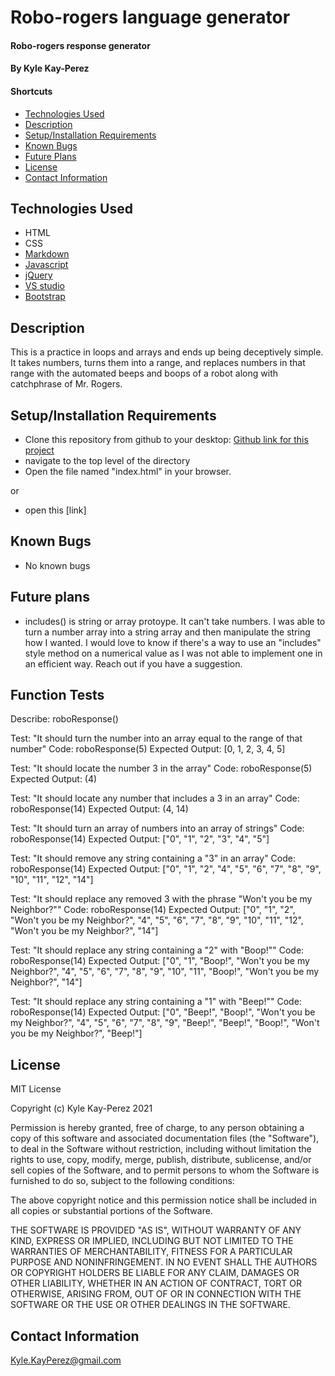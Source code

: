 # Robo-rogers language generator

#### Robo-rogers response generator

#### By Kyle Kay-Perez

#### Shortcuts
- [Technologies Used](#technologies-used)
- [Description](#description)
- [Setup/Installation Requirements](#setup/installation-requirements)
- [Known Bugs](#known-bugs)
- [Future Plans](#future-plans)
- [License](#license)
- [Contact Information](#contact-information)

## Technologies Used

* HTML
* CSS
* [Markdown](https://www.markdownguide.org/)
* [Javascript](https://www.javascript.com/)
* [jQuery](https://jquery.com/)
* [VS studio](https://code.visualstudio.com/)
* [Bootstrap](https://getbootstrap.com/) 

## Description

This is a practice in loops and arrays and ends up being deceptively simple. It takes numbers, turns them into a range, and replaces numbers in that range with the automated beeps and boops of a robot along with catchphrase of Mr. Rogers.

## Setup/Installation Requirements

* Clone this repository from github to your desktop: [Github link for this project](https://github.com/professional-pigeon/language-selector)
* navigate to the top level of the directory
* Open the file named "index.html" in your browser.

or

* open this [link]

## Known Bugs

* No known bugs

## Future plans

* includes() is string or array protoype. It can't take numbers. I was able to turn a number array into a string array and then manipulate the string how I wanted. I would love to know if there's a way to use an "includes" style method on a numerical value as I was not able to implement one in an efficient way. Reach out if you have a suggestion.

## Function Tests

Describe: roboResponse()

Test: "It should turn the number into an array equal to the range of that number"
Code: roboResponse(5)
Expected Output: [0, 1, 2, 3, 4, 5]

Test: "It should locate the number 3 in the array"
Code: roboResponse(5)
Expected Output: (4)

Test: "It should locate any number that includes a 3 in an array"
Code: roboResponse(14)
Expected Output: (4, 14)

Test: "It should turn an array of numbers into an array of strings"
Code: roboResponse(14)
Expected Output: ["0", "1", "2", "3", "4", "5"]

Test: "It should remove any string containing a "3" in an array"
Code: roboResponse(14)
Expected Output: ["0", "1", "2", "4", "5", "6", "7", "8", "9", "10", "11", "12", "14"]

Test: "It should replace any removed 3 with the phrase "Won't you be my Neighbor?""
Code: roboResponse(14)
Expected Output: ["0", "1",  "2", "Won't you be my Neighbor?", "4", "5", "6", "7", "8", "9", "10", "11", "12", "Won't you be my Neighbor?", "14"]

Test: "It should replace any string containing a "2" with "Boop!""
Code: roboResponse(14)
Expected Output: ["0", "1",  "Boop!", "Won't you be my Neighbor?", "4", "5", "6", "7", "8", "9", "10", "11", "Boop!", "Won't you be my Neighbor?", "14"]

Test: "It should replace any string containing a "1" with "Beep!""
Code: roboResponse(14)
Expected Output: ["0", "Beep!", "Boop!", "Won't you be my Neighbor?", "4", "5", "6", "7", "8", "9", "Beep!", "Beep!", "Boop!", "Won't you be my Neighbor?", "Beep!"]

## License

MIT License

Copyright (c) Kyle Kay-Perez 2021

Permission is hereby granted, free of charge, to any person obtaining a copy of this software and associated documentation files (the "Software"), to deal in the Software without restriction, including without limitation the rights to use, copy, modify, merge, publish, distribute, sublicense, and/or sell copies of the Software, and to permit persons to whom the Software is furnished to do so, subject to the following conditions:

The above copyright notice and this permission notice shall be included in all copies or substantial portions of the Software.

THE SOFTWARE IS PROVIDED "AS IS", WITHOUT WARRANTY OF ANY KIND, EXPRESS OR IMPLIED, INCLUDING BUT NOT LIMITED TO THE WARRANTIES OF MERCHANTABILITY, FITNESS FOR A PARTICULAR PURPOSE AND NONINFRINGEMENT. IN NO EVENT SHALL THE AUTHORS OR COPYRIGHT HOLDERS BE LIABLE FOR ANY CLAIM, DAMAGES OR OTHER LIABILITY, WHETHER IN AN ACTION OF CONTRACT, TORT OR OTHERWISE, ARISING FROM, OUT OF OR IN CONNECTION WITH THE SOFTWARE OR THE USE OR OTHER DEALINGS IN THE SOFTWARE.

## Contact Information

Kyle.KayPerez@gmail.com